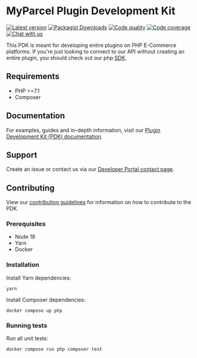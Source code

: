 # MyParcel Plugin Development Kit

[![Latest version](https://img.shields.io/github/v/release/myparcelnl/pdk)](https://github.com/myparcelnl/pdk/releases/latest)
[![Packagist Downloads](https://img.shields.io/packagist/dm/myparcelnl/pdk)](https://packagist.org/packages/myparcelnl/pdk)
[![Code quality](https://app.codacy.com/project/badge/Grade/c0f99d91962d448287b438b8162fff51)](https://www.codacy.com/gh/myparcelnl/pdk/dashboard?utm_source=github.com&utm_medium=referral&utm_content=myparcelnl/pdk&utm_campaign=Badge_Grade)
[![Code coverage](https://app.codacy.com/project/badge/Coverage/c0f99d91962d448287b438b8162fff51)](https://www.codacy.com/gh/myparcelnl/pdk/dashboard?utm_source=github.com&utm_medium=referral&utm_content=myparcelnl/pdk&utm_campaign=Badge_Coverage)
[![Chat with us](https://img.shields.io/badge/Slack-Chat%20with%20us-white?logo=slack&labelColor=4a154b)](https://join.slack.com/t/myparcel-dev/shared_invite/enQtNDkyNTg3NzA1MjM4LTM0Y2IzNmZlY2NkOWFlNTIyODY5YjFmNGQyYzZjYmQzMzliNDBjYzBkOGMwYzA0ZDYzNmM1NzAzNDY1ZjEzOTM)

This PDK is meant for developing entire plugins on PHP E-Commerce platforms. If you're just looking to connect to our API without creating an entire plugin, you should check out our php [SDK].

## Requirements

- PHP >=7.1
- Composer

## Documentation

For examples, guides and in-depth information, visit our [Plugin Development Kit (PDK) documentation].

## Support

Create an issue or contact us via our [Developer Portal contact page].

## Contributing

View our [contribution guidelines] for information on how to contribute to the PDK.

### Prerequisites

- Node 18
- Yarn
- Docker

### Installation

Install Yarn dependencies:

```shell
yarn
```

Install Composer dependencies:

```shell
docker compose up php
```

### Running tests

Run all unit tests:

```shell
docker compose run php composer test
```

[Developer Portal contact page]: https://developer.myparcel.nl/contact.html
[Developer Portal]: https://developer.myparcel.nl
[SDK]: https://github.com/myparcelnl/sdk
[contribution guidelines]: https://github.com/myparcelnl/developer/blob/main/DEVELOPERS.md
[Plugin Development Kit (PDK) documentation]: https://developer.myparcel.nl/documentation/52.pdk/
